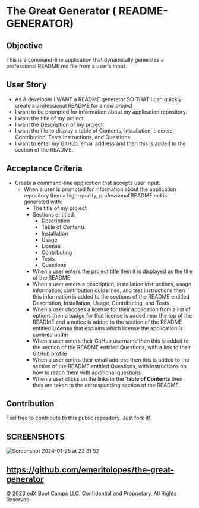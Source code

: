 # The Great Generator ( README-GENERATOR)
## Objective

This is a command-line application that dynamically generates a professional README.md file from a user's input.

## User Story

* As A developer I WANT a README generator SO THAT I can quickly create a professional README for a new project
* I want to be prompted for information about my application repository.
* I want the title of my project.
* I want the Description of my project.
* I want the file to display a table of Contents, Installation, License, Contribution, Tests Instructions, and Questions.
* I want to enter my GitHub, email address and then this is added to the section of the README.


## Acceptance Criteria

* Create a command-line application that accepts user input.
  * When a user is prompted for information about the application repository then a high-quality, professional README.md is generated with:
    * The title of my project 
    * Sections entitled:
      * Description 
      * Table of Contents 
      * Installation 
      * Usage 
      * License 
      * Contributing 
      * Tests 
      * Questions
    * When a user enters the project title then it is displayed as the title of the README
    * When a user enters a description, installation instructions, usage information, contribution guidelines, and test instructions then this information is added to the sections of the README entitled Description, Installation, Usage, Contributing, and Tests
    * When a user chooses a license for their application from a list of options then a badge for that license is added near the top of the README and a notice is added to the section of the README entitled **License** that explains which license the application is covered under
    * When a user enters their GitHub username then this is added to the section of the README entitled Questions, with a link to their GitHub profile
    * When a user enters their email address then this is added to the section of the README entitled Questions, with instructions on how to reach them with additional questions
    * When a user clicks on the links in the **Table of Contents** then they are taken to the corresponding section of the README

## Contribution

Feel free to contribute to this public repository. Just fork it!



## SCREENSHOTS


![Screenshot 2024-01-25 at 23 31 52](https://github.com/emeritolopes/the-great-generator/assets/101825132/8e60a2c7-6bba-4c1f-8bf9-dc37b1e2f5b0)

https://github.com/emeritolopes/the-great-generator
---

© 2023 edX Boot Camps LLC. Confidential and Proprietary. All Rights Reserved.
